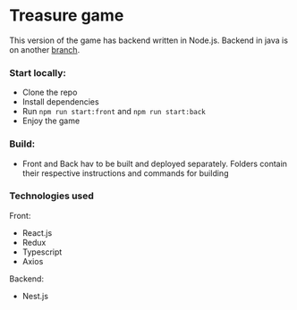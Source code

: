 # Treasure game

This version of the game has backend written in Node.js. Backend in java is on
another [branch](https://github.com/Anur13/Treasure-game/tree/backend-java).

### Start locally:

* Clone the repo
* Install dependencies
* Run ```npm run start:front``` and ```npm run start:back ```
* Enjoy the game

### Build:

* Front and Back hav to be built and deployed separately. Folders contain their respective instructions and commands for
  building

### Technologies used

Front:

* React.js
* Redux
* Typescript
* Axios

Backend:

* Nest.js
